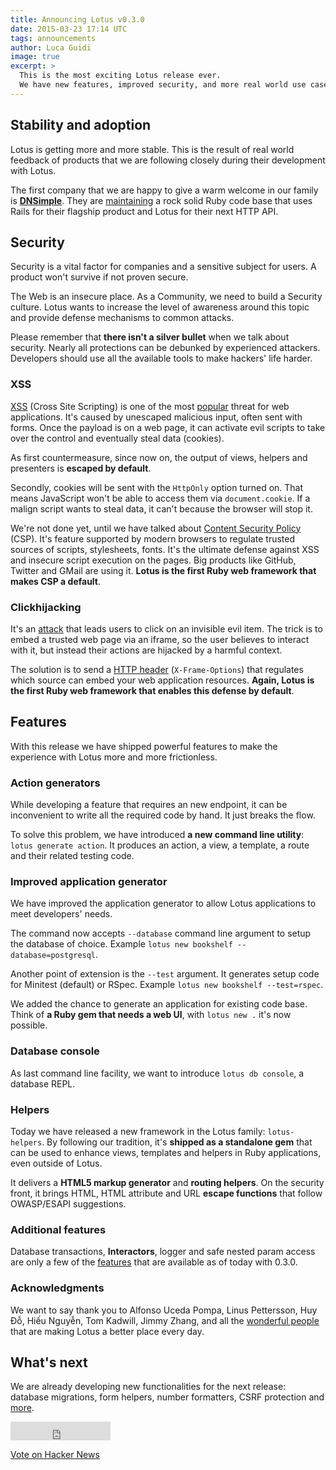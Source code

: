 ```yaml
---
title: Announcing Lotus v0.3.0
date: 2015-03-23 17:14 UTC
tags: announcements
author: Luca Guidi
image: true
excerpt: >
  This is the most exciting Lotus release ever.
  We have new features, improved security, and more real world use cases.
---
```


## Stability and adoption

Lotus is getting more and more stable. This is the result of real world feedback of products that we are following closely during their development with Lotus.

The first company that we are happy to give a warm welcome in our family is **[DNSimple](https://dnsimple.com)**.
They are [maintaining](https://speakerdeck.com/weppos/maintaining-a-5yo-ruby-project-shark-edition) a rock solid Ruby code base that uses Rails for their flagship product and Lotus for their next HTTP API.

## Security

Security is a vital factor for companies and a sensitive subject for users. A product won't survive if not proven secure.

The Web is an insecure place. As a Community, we need to build a Security culture.
Lotus wants to increase the level of awareness around this topic and provide defense mechanisms to common attacks.

Please remember that **there isn't a silver bullet** when we talk about security. Nearly all protections can be debunked by experienced attackers. Developers should use all the available tools to make hackers' life harder.

### XSS

[XSS](https://www.owasp.org/index.php/Cross-site_Scripting_%28XSS%29) (Cross Site Scripting) is one of the most [popular](https://www.owasp.org/index.php/Top10#OWASP_Top_10_for_2013) threat for web applications. It's caused by unescaped malicious input, often sent with forms. Once the payload is on a web page, it can activate evil scripts to take over the control and eventually steal data (cookies).

As first countermeasure, since now on, the output of views, helpers and presenters is **escaped by default**.

Secondly, cookies will be sent with the `HttpOnly` option turned on. That means JavaScript won't be able to access them via `document.cookie`. If a malign script wants to steal data, it can't because the browser will stop it.

We're not done yet, until we have talked about [Content Security Policy](http://www.html5rocks.com/en/tutorials/security/content-security-policy/) (CSP). It's feature supported by modern browsers to regulate trusted sources of scripts, stylesheets, fonts. It's the ultimate defense against XSS and insecure script execution on the pages. Big products like GitHub, Twitter and GMail are using it. **Lotus is the first Ruby web framework that makes CSP a default**.

### Clickhijacking

It's an [attack](http://en.wikipedia.org/wiki/Clickjacking) that leads users to click on an invisible evil item. The trick is to embed a trusted web page via an iframe, so the user believes to interact with it, but instead their actions are hijacked by a harmful context.

The solution is to send a [HTTP header](https://www.owasp.org/index.php/Clickjacking_Defense_Cheat_Sheet#X-Frame-Options_Header_Types) (`X-Frame-Options`) that regulates which source can embed your web application resources. **Again, Lotus is the first Ruby web framework that enables this defense by default**.

## Features

With this release we have shipped powerful features to make the experience with Lotus more and more frictionless.

### Action generators

While developing a feature that requires an new endpoint, it can be inconvenient to write all the required code by hand. It just breaks the flow.

To solve this problem, we have introduced **a new command line utility**: `lotus generate action`. It produces an action, a view, a template, a route and their related testing code.

### Improved application generator

We have improved the application generator to allow Lotus applications to meet developers' needs.

The command now accepts `--database` command line argument to setup the database of choice. Example `lotus new bookshelf --database=postgresql`.

Another point of extension is the `--test` argument. It generates setup code for Minitest (default) or RSpec. Example `lotus new bookshelf --test=rspec`.

We added the chance to generate an application for existing code base. Think of **a Ruby gem that needs a web UI**, with `lotus new .` it's now possible.

### Database console

As last command line facility, we want to introduce `lotus db console`, a database REPL.

### Helpers

Today we have released a new framework in the Lotus family: `lotus-helpers`. By following our tradition, it's **shipped as a standalone gem** that can be used to enhance views, templates and helpers in Ruby applications, even outside of Lotus.

It delivers a **HTML5 markup generator** and **routing helpers**. On the security front, it brings HTML, HTML attribute and URL **escape functions** that follow OWASP/ESAPI suggestions.

### Additional features

Database transactions, **Interactors**, logger and safe nested param access are only a few of the [features](https://github.com/lotus/lotus/blob/master/FEATURES.md) that are available as of today with 0.3.0.

### Acknowledgments

We want to say thank you to Alfonso Uceda Pompa, Linus Pettersson, Huy Đỗ, Hiếu Nguyễn, Tom Kadwill, Jimmy Zhang, and all the [wonderful people](/community) that are making Lotus a better place every day.

## What's next

We are already developing new functionalities for the next release: database migrations, form helpers, number formatters, CSRF protection and [more](http://bit.ly/lotusrb-roadmap).

<div style="display: inline">
  <iframe src="https://ghbtns.com/github-btn.html?user=lotus&repo=lotus&type=star&count=true&size=large" frameborder="0" scrolling="0" width="160px" height="30px"></iframe>

  <a href="https://news.ycombinator.com/submit" class="hn-button" data-title="Announcing Lotus v0.3.0" data-url="http://lotusrb.org/blog/2015/03/23/announcing-lotus-030.html" data-count="horizontal" data-style="facebook">Vote on Hacker News</a>
  <script type="text/javascript">var HN=[];HN.factory=function(e){return function(){HN.push([e].concat(Array.prototype.slice.call(arguments,0)))};},HN.on=HN.factory("on"),HN.once=HN.factory("once"),HN.off=HN.factory("off"),HN.emit=HN.factory("emit"),HN.load=function(){var e="hn-button.js";if(document.getElementById(e))return;var t=document.createElement("script");t.id=e,t.src="//hn-button.herokuapp.com/hn-button.js";var n=document.getElementsByTagName("script")[0];n.parentNode.insertBefore(t,n)},HN.load();</script>
</div>
